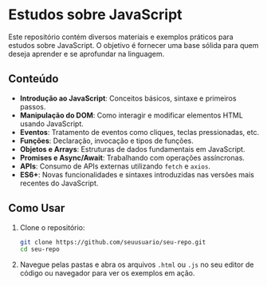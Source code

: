 # Estudos sobre JavaScript

Este repositório contém diversos materiais e exemplos práticos para estudos sobre JavaScript. O objetivo é fornecer uma base sólida para quem deseja aprender e se aprofundar na linguagem.

## Conteúdo

- **Introdução ao JavaScript**: Conceitos básicos, sintaxe e primeiros passos.
- **Manipulação do DOM**: Como interagir e modificar elementos HTML usando JavaScript.
- **Eventos**: Tratamento de eventos como cliques, teclas pressionadas, etc.
- **Funções**: Declaração, invocação e tipos de funções.
- **Objetos e Arrays**: Estruturas de dados fundamentais em JavaScript.
- **Promises e Async/Await**: Trabalhando com operações assíncronas.
- **APIs**: Consumo de APIs externas utilizando `fetch` e `axios`.
- **ES6+**: Novas funcionalidades e sintaxes introduzidas nas versões mais recentes do JavaScript.

## Como Usar

1. Clone o repositório:
    ```bash
    git clone https://github.com/seuusuario/seu-repo.git
    cd seu-repo
    ```

2. Navegue pelas pastas e abra os arquivos `.html` ou `.js` no seu editor de código ou navegador para ver os exemplos em ação.
